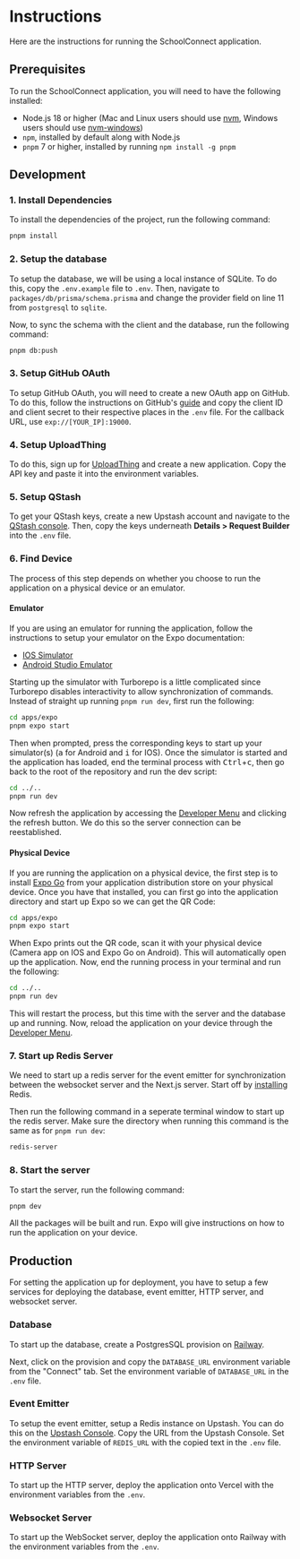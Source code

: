 # Instructions

Here are the instructions for running the SchoolConnect application.

## Prerequisites

To run the SchoolConnect application, you will need to have the following installed:

- Node.js 18 or higher (Mac and Linux users should use [nvm](https://nvm.sh/), Windows users should use [nvm-windows](https://github.com/coreybutler/nvm-windows))
- `npm`, installed by default along with Node.js
- `pnpm` 7 or higher, installed by running `npm install -g pnpm`

## Development

### 1. Install Dependencies

To install the dependencies of the project, run the following command:

```bash
pnpm install
```

### 2. Setup the database

To setup the database, we will be using a local instance of SQLite. To do this, copy the `.env.example` file to `.env`. Then, navigate to `packages/db/prisma/schema.prisma` and change the provider field on line 11 from `postgresql` to `sqlite`.

Now, to sync the schema with the client and the database, run the following command:

```bash
pnpm db:push
```

### 3. Setup GitHub OAuth

To setup GitHub OAuth, you will need to create a new OAuth app on GitHub. To do this, follow the instructions on GitHub's [guide](https://docs.github.com/en/apps/oauth-apps/building-oauth-apps/creating-an-oauth-app) and copy the client ID and client secret to their respective places in the `.env` file. For the callback URL, use `exp://[YOUR_IP]:19000`.

### 4. Setup UploadThing

To do this, sign up for [UploadThing](https://uploadthing.com/) and create a new application. Copy the API key and paste it into the environment variables.

### 5. Setup QStash

To get your QStash keys, create a new Upstash account and navigate to the [QStash console](https://console.upstash.com/qstash). Then, copy the keys underneath **Details > Request Builder** into the `.env` file.

### 6. Find Device

The process of this step depends on whether you choose to run the application on a physical device or an emulator.

#### Emulator

If you are using an emulator for running the application, follow the instructions to setup your emulator on the Expo documentation:

- [IOS Simulator](https://docs.expo.dev/workflow/ios-simulator/)
- [Android Studio Emulator](https://docs.expo.dev/workflow/android-studio-emulator/)

Starting up the simulator with Turborepo is a little complicated since Turborepo disables interactivity to allow synchronization of commands. Instead of straight up running `pnpm run dev`, first run the following:

```sh
cd apps/expo
pnpm expo start
```

Then when prompted, press the corresponding keys to start up your simulator(s) (<kbd>a</kbd> for Android and <kbd>i</kbd> for IOS). Once the simulator is started and the application has loaded, end the terminal process with <kbd>Ctrl</kbd>+<kbd>c</kbd>, then go back to the root of the repository and run the dev script:

```sh
cd ../..
pnpm run dev
```

Now refresh the application by accessing the [Developer Menu](https://docs.expo.dev/debugging/tools/#developer-menu) and clicking the refresh button. We do this so the server connection can be reestablished.

#### Physical Device

If you are running the application on a physical device, the first step is to install [Expo Go](https://docs.expo.dev/get-started/expo-go/) from your application distribution store on your physical device. Once you have that installed, you can first go into the application directory and start up Expo so we can get the QR Code:

```sh
cd apps/expo
pnpm expo start
```

When Expo prints out the QR code, scan it with your physical device (Camera app on IOS and Expo Go on Android). This will automatically open up the application. Now, end the running process in your terminal and run the following:

```sh
cd ../..
pnpm run dev
```

This will restart the process, but this time with the server and the database up and running. Now, reload the application on your device through the [Developer Menu](https://docs.expo.dev/debugging/tools/#developer-menu).

### 7. Start up Redis Server

We need to start up a redis server for the event emitter for synchronization between the websocket server and the Next.js server. Start off by [installing](https://redis.io/docs/getting-started/installation/) Redis.

Then run the following command in a seperate terminal window to start up the redis server. Make sure the directory when running this command is the same as for `pnpm run dev`:

```sh
redis-server
```

### 8. Start the server

To start the server, run the following command:

```bash
pnpm dev
```

All the packages will be built and run. Expo will give instructions on how to run the application on your device.

## Production

For setting the application up for deployment, you have to setup a few services for deploying the database, event emitter, HTTP server, and websocket server.

### Database

To start up the database, create a PostgresSQL provision on [Railway](https://railway.app/).

Next, click on the provision and copy the `DATABASE_URL` environment variable from the "Connect" tab. Set the environment variable of `DATABASE_URL` in the `.env` file.

### Event Emitter

To setup the event emitter, setup a Redis instance on Upstash. You can do this on the [Upstash Console](https://console.upstash.com/). Copy the URL from the Upstash Console. Set the environment variable of `REDIS_URL` with the copied text in the `.env` file.

### HTTP Server

To start up the HTTP server, deploy the application onto Vercel with the environment variables from the `.env`.

### Websocket Server

To start up the WebSocket server, deploy the application onto Railway with the environment variables from the `.env`.
